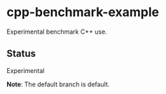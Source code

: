 # cpp-benchmark-example
Experimental benchmark C++ use.

## Status
Experimental

**Note**: The default branch is default.
